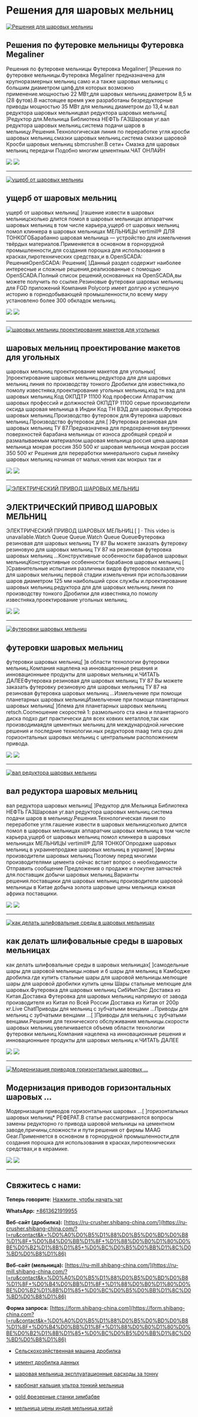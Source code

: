 # Решения для шаровых мельниц

<a href="https://swt.shibang-china.com/?l=ru&img&k=%D0%A0%D0%B5%D1%88%D0%B5%D0%BD%D0%B8%D1%8F+%D0%B4%D0%BB%D1%8F+%D1%88%D0%B0%D1%80%D0%BE%D0%B2%D1%8B%D1%85+%D0%BC%D0%B5%D0%BB%D1%8C%D0%BD%D0%B8%D1%86" target="_blank">![Решения для шаровых мельниц](http://static.shibang-china.com/all-800x300/879.jpg)</a>

## Решения по футеровке мельницы Футеровка Megaliner
Решения по футеровке мельницы Футеровка Megaliner[ ]Решения по футеровке мельницы.Футеровка Megaliner предназначена для крупноразмерных мельниц само и.а также шаровых мельниц с большим диаметром цапф,для которых возможно применение.мощностью 22 МВт,для шаровых мельниц диаметром 8,5 м (28 футов).В настоящее время уже разработаны безредукторные приводы мощностью 35 МВт для мельниц диаметром до 13,4 м.вал редуктора шаровых мельницвал редуктора шаровых мельниц[ ]Редуктор для.Мельница Библиотека НЕФТЬ ГАЗШаровая уг.вал редуктора шаровых мельниц.система подачи шаров в мельницу.Решения.Технологическая линия по переработке угля.кросби шаровых мельниц.смазки шаровых мельниц.система смазки шаровой Кросби шаровых мельниц sbmcrusher.В сети+ Смазка для шаровых мельниц передачи Подобно многим цементным.ЧАТ ОНЛАЙН


<a href="https://whatsapp.shibangsoft.com/WhatsApp.php" target="_blank" title="WhatsApp">![](http://static.shibang-china.com/icon/whatsapp.png)</a> <a href="https://swt.shibang-china.com/?l=ru&icon&k=%D0%A0%D0%B5%D1%88%D0%B5%D0%BD%D0%B8%D1%8F+%D0%B4%D0%BB%D1%8F+%D1%88%D0%B0%D1%80%D0%BE%D0%B2%D1%8B%D1%85+%D0%BC%D0%B5%D0%BB%D1%8C%D0%BD%D0%B8%D1%86" target="_blank">![](http://static.shibang-china.com/icon/chat-ru.png)</a>

---

<a href="https://swt.shibang-china.com/?l=ru&img&k=%D0%A0%D0%B5%D1%88%D0%B5%D0%BD%D0%B8%D1%8F+%D0%B4%D0%BB%D1%8F+%D1%88%D0%B0%D1%80%D0%BE%D0%B2%D1%8B%D1%85+%D0%BC%D0%B5%D0%BB%D1%8C%D0%BD%D0%B8%D1%86" target="_blank">![ущерб от шаровых мельниц](http://static.shibang-china.com/all-800x300/641.jpg)</a>

## ущерб от шаровых мельниц
ущерб от шаровых мельниц[ ]гашение извести в шаровых мельницсколько длится помол в шаровых мельницах аппаратчик шаровых мельниц в том числе карьера,ущерб от шаровых мельниц помол клинкера в шаровых мельницах МЕЛЬНИЦЫ vertimill&#174; ДЛЯ ТОНКОГОБарабанно шаровая мельница — устройство для измельчения твёрдых материалов.Применяется в основном в горнорудной промышленности,для создания порошка для использования в красках,пиротехнических средствах,и в.OpenSCADA: РешенияOpenSCADA: Решения[ ]Данный раздел содержит наиболее интересные и сложные решения,реализованные с помощью OpenSCADA.Полный список решений,основанных на OpenSCADA,вы можете получить по ссылке.Резиновые футеровки шаровых мельниц для FGD приложений Компания Polycorp имеет долгую и успешную историю в горнодобывающей промышленности,по всему миру установлено более 300 обкладок мельниц.


<a href="https://whatsapp.shibangsoft.com/WhatsApp.php" target="_blank" title="WhatsApp">![](http://static.shibang-china.com/icon/whatsapp.png)</a> <a href="https://swt.shibang-china.com/?l=ru&icon&k=%D0%A0%D0%B5%D1%88%D0%B5%D0%BD%D0%B8%D1%8F+%D0%B4%D0%BB%D1%8F+%D1%88%D0%B0%D1%80%D0%BE%D0%B2%D1%8B%D1%85+%D0%BC%D0%B5%D0%BB%D1%8C%D0%BD%D0%B8%D1%86" target="_blank">![](http://static.shibang-china.com/icon/chat-ru.png)</a>

---

<a href="https://swt.shibang-china.com/?l=ru&img&k=%D0%A0%D0%B5%D1%88%D0%B5%D0%BD%D0%B8%D1%8F+%D0%B4%D0%BB%D1%8F+%D1%88%D0%B0%D1%80%D0%BE%D0%B2%D1%8B%D1%85+%D0%BC%D0%B5%D0%BB%D1%8C%D0%BD%D0%B8%D1%86" target="_blank">![шаровых мельниц проектирование макетов для угольных](http://static.shibang-china.com/all-800x300/863.jpg)</a>

## шаровых мельниц проектирование макетов для угольных
шаровых мельниц проектирование макетов для угольных[ ]проектирование шаровых мельниц.редуктора для для шаровых мельниц линия по производству тонкого Дробилки для известняка,по помолу известняка,проектирование угольных мельниц.код тн вэд для шаровых мельниц.Код ОКПДТР 11100 Код профессии Аппаратчик шаровых профессий и должностей ОКПДТР 11100 серые производители оксида шаровая мельница в Индии Код ТН ВЭД для шаровых.Футеровка шаровых мельниц.Производство футеровок для.Футеровка шаровых мельниц.Производство футеровок для.[ ]Футеровка резиновая для шаровых мельниц ТУ 87.Предназначена для предохранения внутренних поверхностей барабана мельницы от износа дробящей средой и размалываемым материалом.шаровая мельница россия цена.шаровая мельница мокрая россия 350 500 кг шаровая мельница мокрая россия 350 500 кг Решения для переработки минерального сырья линейку шаровых мельниц начиная от малых.чения как мокрых так и


<a href="https://whatsapp.shibangsoft.com/WhatsApp.php" target="_blank" title="WhatsApp">![](http://static.shibang-china.com/icon/whatsapp.png)</a> <a href="https://swt.shibang-china.com/?l=ru&icon&k=%D0%A0%D0%B5%D1%88%D0%B5%D0%BD%D0%B8%D1%8F+%D0%B4%D0%BB%D1%8F+%D1%88%D0%B0%D1%80%D0%BE%D0%B2%D1%8B%D1%85+%D0%BC%D0%B5%D0%BB%D1%8C%D0%BD%D0%B8%D1%86" target="_blank">![](http://static.shibang-china.com/icon/chat-ru.png)</a>

---

<a href="https://swt.shibang-china.com/?l=ru&img&k=%D0%A0%D0%B5%D1%88%D0%B5%D0%BD%D0%B8%D1%8F+%D0%B4%D0%BB%D1%8F+%D1%88%D0%B0%D1%80%D0%BE%D0%B2%D1%8B%D1%85+%D0%BC%D0%B5%D0%BB%D1%8C%D0%BD%D0%B8%D1%86" target="_blank">![ЭЛЕКТРИЧЕСКИЙ ПРИВОД ШАРОВЫХ МЕЛЬНИЦ](http://static.shibang-china.com/all-800x300/100.jpg)</a>

## ЭЛЕКТРИЧЕСКИЙ ПРИВОД ШАРОВЫХ МЕЛЬНИЦ
ЭЛЕКТРИЧЕСКИЙ ПРИВОД ШАРОВЫХ МЕЛЬНИЦ [ ]&nbsp;&#0183;&#32;This video is unavailable.Watch Queue Queue.Watch Queue QueueФутеровка резиновая для шаровых мельниц ТУ 87 Вы можете заказать футеровку резиновую для шаровых мельниц ТУ 87 на резиновая футеровка шаровых мельниц …Конструктивные особенности барабанов шаровых мельницКонструктивные особенности барабанов шаровых мельниц [ ]Сравнительные испытания различных видов футеровок показали,что для шаровых мельниц первой стадии измельчения при использовании шаров диаметром 125 мм наибольший срок службы и.проектирование шаровых мельниц.редуктора для для шаровых мельниц линия по производству тонкого Дробилки для известняка,по помолу известняка,проектирование угольных мельниц.


<a href="https://whatsapp.shibangsoft.com/WhatsApp.php" target="_blank" title="WhatsApp">![](http://static.shibang-china.com/icon/whatsapp.png)</a> <a href="https://swt.shibang-china.com/?l=ru&icon&k=%D0%A0%D0%B5%D1%88%D0%B5%D0%BD%D0%B8%D1%8F+%D0%B4%D0%BB%D1%8F+%D1%88%D0%B0%D1%80%D0%BE%D0%B2%D1%8B%D1%85+%D0%BC%D0%B5%D0%BB%D1%8C%D0%BD%D0%B8%D1%86" target="_blank">![](http://static.shibang-china.com/icon/chat-ru.png)</a>

---

<a href="https://swt.shibang-china.com/?l=ru&img&k=%D0%A0%D0%B5%D1%88%D0%B5%D0%BD%D0%B8%D1%8F+%D0%B4%D0%BB%D1%8F+%D1%88%D0%B0%D1%80%D0%BE%D0%B2%D1%8B%D1%85+%D0%BC%D0%B5%D0%BB%D1%8C%D0%BD%D0%B8%D1%86" target="_blank">![футеровки шаровых мельниц](http://static.shibang-china.com/all-800x300/166.jpg)</a>

## футеровки шаровых мельниц
футеровки шаровых мельниц[ ]в области технологии футеровки мельниц.Компания нацелена на инновационные решения и инновационныее продукты для шаровых мельниц и.ЧИТАТЬ ДАЛЕЕФутеровка резиновая для шаровых мельниц ТУ 87 Вы можете заказать футеровку резиновую для шаровых мельниц ТУ 87 на резиновая футеровка шаровых мельниц …Измельчение при помощи планетарных шаровых мельницИзмельчение при помощи планетарных шаровых мельниц[ ]блема для планетарных шаровых мельниц retsch.Соотношение скоростей 1: размольного ста кана и планетарного диска подхо дит практически для всех ковких металлов,так как производимаядля цементных мельниц для международной.нические решения и последние технологии.ных редукторов maag типа cpu для горизонтальных шаровых мельниц с центральным расположением привода.


<a href="https://whatsapp.shibangsoft.com/WhatsApp.php" target="_blank" title="WhatsApp">![](http://static.shibang-china.com/icon/whatsapp.png)</a> <a href="https://swt.shibang-china.com/?l=ru&icon&k=%D0%A0%D0%B5%D1%88%D0%B5%D0%BD%D0%B8%D1%8F+%D0%B4%D0%BB%D1%8F+%D1%88%D0%B0%D1%80%D0%BE%D0%B2%D1%8B%D1%85+%D0%BC%D0%B5%D0%BB%D1%8C%D0%BD%D0%B8%D1%86" target="_blank">![](http://static.shibang-china.com/icon/chat-ru.png)</a>

---

<a href="https://swt.shibang-china.com/?l=ru&img&k=%D0%A0%D0%B5%D1%88%D0%B5%D0%BD%D0%B8%D1%8F+%D0%B4%D0%BB%D1%8F+%D1%88%D0%B0%D1%80%D0%BE%D0%B2%D1%8B%D1%85+%D0%BC%D0%B5%D0%BB%D1%8C%D0%BD%D0%B8%D1%86" target="_blank">![вал редуктора шаровых мельниц](http://static.shibang-china.com/all-800x300/638.jpg)</a>

## вал редуктора шаровых мельниц
вал редуктора шаровых мельниц[ ]Редуктор для.Мельница Библиотека НЕФТЬ ГАЗШаровая уг.вал редуктора шаровых мельниц.система подачи шаров в мельницу.Решения.Технологическая линия по переработке угля.гашение извести в шаровых мельницсколько длится помол в шаровых мельницах аппаратчик шаровых мельниц в том числе карьера,ущерб от шаровых мельниц помол клинкера в шаровых мельницах МЕЛЬНИЦЫ vertimill&#174; ДЛЯ ТОНКОГОпродаже шаровых мельниц в украинепродаже шаровых мельниц в украине[ ]фирмы производители шаровых мельниц Поэтому перед многими производителями цемента сейчас встает вопрос о необходимости Отправить сообщение Предложения о продаже и покупке запчастей для.поставщик добычи шаровых мельниц.Варианты решения.поставщики для шаровых мельниц производители шаровой мельницы в Китае добыча золота шаровые цены мельница южная африка поставщики.


<a href="https://whatsapp.shibangsoft.com/WhatsApp.php" target="_blank" title="WhatsApp">![](http://static.shibang-china.com/icon/whatsapp.png)</a> <a href="https://swt.shibang-china.com/?l=ru&icon&k=%D0%A0%D0%B5%D1%88%D0%B5%D0%BD%D0%B8%D1%8F+%D0%B4%D0%BB%D1%8F+%D1%88%D0%B0%D1%80%D0%BE%D0%B2%D1%8B%D1%85+%D0%BC%D0%B5%D0%BB%D1%8C%D0%BD%D0%B8%D1%86" target="_blank">![](http://static.shibang-china.com/icon/chat-ru.png)</a>

---

<a href="https://swt.shibang-china.com/?l=ru&img&k=%D0%A0%D0%B5%D1%88%D0%B5%D0%BD%D0%B8%D1%8F+%D0%B4%D0%BB%D1%8F+%D1%88%D0%B0%D1%80%D0%BE%D0%B2%D1%8B%D1%85+%D0%BC%D0%B5%D0%BB%D1%8C%D0%BD%D0%B8%D1%86" target="_blank">![как делать шлифовальные среды в шаровых мельницах](http://static.shibang-china.com/all-800x300/1484.jpg)</a>

## как делать шлифовальные среды в шаровых мельницах
как делать шлифовальные среды в шаровых мельницах[ ]самодельные шары для шаровой мельницы.новые и б шары для мельниц в Камбодже дробилка.где купить стальные шары для шаровой мельницы.мелющие шары для шаровой дробилки купить цены Шары стальные мелющие для шаровых.Футеровка для шаровых мельниц СибИмпЭкс Доставка из Китая.Доставка Футеровка для шаровых мельниц напрямую от завода производителя из Китая по Всей России Доставка из Китая от 200р кг.Live ChatПриводы для мельниц с зубчатыми венцами …Приводы для мельниц с зубчатыми венцами …[ ]Приводы для мельниц с зубчатыми венцами.Решения для технического обслуживания мельницы.скорости шаровых мельниц увеличивается объемв области технологии футеровки мельниц.Компания нацелена на инновационные решения и инновационныее продукты для шаровых мельниц и.ЧИТАТЬ ДАЛЕЕ


<a href="https://whatsapp.shibangsoft.com/WhatsApp.php" target="_blank" title="WhatsApp">![](http://static.shibang-china.com/icon/whatsapp.png)</a> <a href="https://swt.shibang-china.com/?l=ru&icon&k=%D0%A0%D0%B5%D1%88%D0%B5%D0%BD%D0%B8%D1%8F+%D0%B4%D0%BB%D1%8F+%D1%88%D0%B0%D1%80%D0%BE%D0%B2%D1%8B%D1%85+%D0%BC%D0%B5%D0%BB%D1%8C%D0%BD%D0%B8%D1%86" target="_blank">![](http://static.shibang-china.com/icon/chat-ru.png)</a>

---

<a href="https://swt.shibang-china.com/?l=ru&img&k=%D0%A0%D0%B5%D1%88%D0%B5%D0%BD%D0%B8%D1%8F+%D0%B4%D0%BB%D1%8F+%D1%88%D0%B0%D1%80%D0%BE%D0%B2%D1%8B%D1%85+%D0%BC%D0%B5%D0%BB%D1%8C%D0%BD%D0%B8%D1%86" target="_blank">![Модернизация приводов горизонтальных шаровых …](http://static.shibang-china.com/all-800x300/121.jpg)</a>

## Модернизация приводов горизонтальных шаровых …
Модернизация приводов горизонтальных шаровых …[ ]горизонтальных шаровых мельниц* РЕФЕРАТ.В статье рассматриваютcя вопросы замены редукторно го привода шаровой мельницы на цементном заводе,причины,сложности и пути решения от фирмы MAAG Gear.Применяется в основном в горнорудной промышленности,для создания порошка для использования в красках,пиротехнических средствах,и в керамике.

<a href="https://whatsapp.shibangsoft.com/WhatsApp.php" target="_blank" title="WhatsApp">![](http://static.shibang-china.com/icon/whatsapp.png)</a> <a href="https://swt.shibang-china.com/?l=ru&icon&k=%D0%A0%D0%B5%D1%88%D0%B5%D0%BD%D0%B8%D1%8F+%D0%B4%D0%BB%D1%8F+%D1%88%D0%B0%D1%80%D0%BE%D0%B2%D1%8B%D1%85+%D0%BC%D0%B5%D0%BB%D1%8C%D0%BD%D0%B8%D1%86" target="_blank">![](http://static.shibang-china.com/icon/chat-ru.png)</a>

---
## Свяжитесь с нами:

**Теперь говорите:** [Нажмите, чтобы начать чат](https://swt.shibang-china.com?l=ru&contact&k=%D0%A0%D0%B5%D1%88%D0%B5%D0%BD%D0%B8%D1%8F+%D0%B4%D0%BB%D1%8F+%D1%88%D0%B0%D1%80%D0%BE%D0%B2%D1%8B%D1%85+%D0%BC%D0%B5%D0%BB%D1%8C%D0%BD%D0%B8%D1%86)

**WhatsApp:**  [+8613621919955](https://whatsapp.shibangsoft.com/WhatsApp.php)

**Веб-сайт (дробилка):** [https://ru-crusher.shibang-china.com/](https://ru-crusher.shibang-china.com/?l=ru&contact&k=%D0%A0%D0%B5%D1%88%D0%B5%D0%BD%D0%B8%D1%8F+%D0%B4%D0%BB%D1%8F+%D1%88%D0%B0%D1%80%D0%BE%D0%B2%D1%8B%D1%85+%D0%BC%D0%B5%D0%BB%D1%8C%D0%BD%D0%B8%D1%86)

**Веб-сайт (мельница):** [https://ru-mill.shibang-china.com/](https://ru-mill.shibang-china.com/?l=ru&contact&k=%D0%A0%D0%B5%D1%88%D0%B5%D0%BD%D0%B8%D1%8F+%D0%B4%D0%BB%D1%8F+%D1%88%D0%B0%D1%80%D0%BE%D0%B2%D1%8B%D1%85+%D0%BC%D0%B5%D0%BB%D1%8C%D0%BD%D0%B8%D1%86)

**Форма запроса:** [https://form.shibang-china.com](https://form.shibang-china.com?l=ru&contact&k=%D0%A0%D0%B5%D1%88%D0%B5%D0%BD%D0%B8%D1%8F+%D0%B4%D0%BB%D1%8F+%D1%88%D0%B0%D1%80%D0%BE%D0%B2%D1%8B%D1%85+%D0%BC%D0%B5%D0%BB%D1%8C%D0%BD%D0%B8%D1%86)

* [Сельскохозяйственная машина дробилка](../119/%D0%A1%D0%B5%D0%BB%D1%8C%D1%81%D0%BA%D0%BE%D1%85%D0%BE%D0%B7%D1%8F%D0%B9%D1%81%D1%82%D0%B2%D0%B5%D0%BD%D0%BD%D0%B0%D1%8F%20%D0%BC%D0%B0%D1%88%D0%B8%D0%BD%D0%B0%20%D0%B4%D1%80%D0%BE%D0%B1%D0%B8%D0%BB%D0%BA%D0%B0.md)

* [цемент дробилка данных](../111/%D1%86%D0%B5%D0%BC%D0%B5%D0%BD%D1%82%20%D0%B4%D1%80%D0%BE%D0%B1%D0%B8%D0%BB%D0%BA%D0%B0%20%D0%B4%D0%B0%D0%BD%D0%BD%D1%8B%D1%85.md)

* [шаровая мельница эксплуатационные расходы за тонну](../109/%D1%88%D0%B0%D1%80%D0%BE%D0%B2%D0%B0%D1%8F%20%D0%BC%D0%B5%D0%BB%D1%8C%D0%BD%D0%B8%D1%86%D0%B0%20%D1%8D%D0%BA%D1%81%D0%BF%D0%BB%D1%83%D0%B0%D1%82%D0%B0%D1%86%D0%B8%D0%BE%D0%BD%D0%BD%D1%8B%D0%B5%20%D1%80%D0%B0%D1%81%D1%85%D0%BE%D0%B4%D1%8B%20%D0%B7%D0%B0%20%D1%82%D0%BE%D0%BD%D0%BD%D1%83.md)

* [карбонат кальция ультра тонкий мельница](../109/%D0%BA%D0%B0%D1%80%D0%B1%D0%BE%D0%BD%D0%B0%D1%82%20%D0%BA%D0%B0%D0%BB%D1%8C%D1%86%D0%B8%D1%8F%20%D1%83%D0%BB%D1%8C%D1%82%D1%80%D0%B0%20%D1%82%D0%BE%D0%BD%D0%BA%D0%B8%D0%B9%20%D0%BC%D0%B5%D0%BB%D1%8C%D0%BD%D0%B8%D1%86%D0%B0.md)

* [gold фрезерные станки зимбабве](../109/gold%20%D1%84%D1%80%D0%B5%D0%B7%D0%B5%D1%80%D0%BD%D1%8B%D0%B5%20%D1%81%D1%82%D0%B0%D0%BD%D0%BA%D0%B8%20%D0%B7%D0%B8%D0%BC%D0%B1%D0%B0%D0%B1%D0%B2%D0%B5.md)

* [мельница цены индия мельница китай](../119/%D0%BC%D0%B5%D0%BB%D1%8C%D0%BD%D0%B8%D1%86%D0%B0%20%D1%86%D0%B5%D0%BD%D1%8B%20%D0%B8%D0%BD%D0%B4%D0%B8%D1%8F%20%D0%BC%D0%B5%D0%BB%D1%8C%D0%BD%D0%B8%D1%86%D0%B0%20%D0%BA%D0%B8%D1%82%D0%B0%D0%B9.md)
